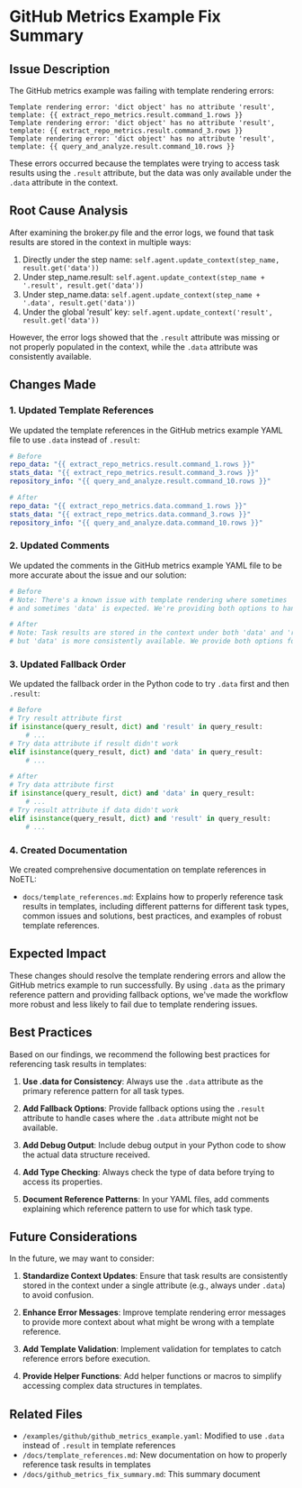 # GitHub Metrics Example Fix Summary

## Issue Description

The GitHub metrics example was failing with template rendering errors:

```
Template rendering error: 'dict object' has no attribute 'result', template: {{ extract_repo_metrics.result.command_1.rows }}
Template rendering error: 'dict object' has no attribute 'result', template: {{ extract_repo_metrics.result.command_3.rows }}
Template rendering error: 'dict object' has no attribute 'result', template: {{ query_and_analyze.result.command_10.rows }}
```

These errors occurred because the templates were trying to access task results using the `.result` attribute, but the data was only available under the `.data` attribute in the context.

## Root Cause Analysis

After examining the broker.py file and the error logs, we found that task results are stored in the context in multiple ways:

1. Directly under the step name: `self.agent.update_context(step_name, result.get('data'))`
2. Under step_name.result: `self.agent.update_context(step_name + '.result', result.get('data'))`
3. Under step_name.data: `self.agent.update_context(step_name + '.data', result.get('data'))`
4. Under the global 'result' key: `self.agent.update_context('result', result.get('data'))`

However, the error logs showed that the `.result` attribute was missing or not properly populated in the context, while the `.data` attribute was consistently available.

## Changes Made

### 1. Updated Template References

We updated the template references in the GitHub metrics example YAML file to use `.data` instead of `.result`:

```yaml
# Before
repo_data: "{{ extract_repo_metrics.result.command_1.rows }}"
stats_data: "{{ extract_repo_metrics.result.command_3.rows }}"
repository_info: "{{ query_and_analyze.result.command_10.rows }}"

# After
repo_data: "{{ extract_repo_metrics.data.command_1.rows }}"
stats_data: "{{ extract_repo_metrics.data.command_3.rows }}"
repository_info: "{{ query_and_analyze.data.command_10.rows }}"
```

### 2. Updated Comments

We updated the comments in the GitHub metrics example YAML file to be more accurate about the issue and our solution:

```yaml
# Before
# Note: There's a known issue with template rendering where sometimes 'result' is expected
# and sometimes 'data' is expected. We're providing both options to handle both cases.

# After
# Note: Task results are stored in the context under both 'data' and 'result' attributes,
# but 'data' is more consistently available. We provide both options for robustness.
```

### 3. Updated Fallback Order

We updated the fallback order in the Python code to try `.data` first and then `.result`:

```python
# Before
# Try result attribute first
if isinstance(query_result, dict) and 'result' in query_result:
    # ...
# Try data attribute if result didn't work
elif isinstance(query_result, dict) and 'data' in query_result:
    # ...

# After
# Try data attribute first
if isinstance(query_result, dict) and 'data' in query_result:
    # ...
# Try result attribute if data didn't work
elif isinstance(query_result, dict) and 'result' in query_result:
    # ...
```

### 4. Created Documentation

We created comprehensive documentation on template references in NoETL:

- `docs/template_references.md`: Explains how to properly reference task results in templates, including different patterns for different task types, common issues and solutions, best practices, and examples of robust template references.

## Expected Impact

These changes should resolve the template rendering errors and allow the GitHub metrics example to run successfully. By using `.data` as the primary reference pattern and providing fallback options, we've made the workflow more robust and less likely to fail due to template rendering issues.

## Best Practices

Based on our findings, we recommend the following best practices for referencing task results in templates:

1. **Use .data for Consistency**: Always use the `.data` attribute as the primary reference pattern for all task types.

2. **Add Fallback Options**: Provide fallback options using the `.result` attribute to handle cases where the `.data` attribute might not be available.

3. **Add Debug Output**: Include debug output in your Python code to show the actual data structure received.

4. **Add Type Checking**: Always check the type of data before trying to access its properties.

5. **Document Reference Patterns**: In your YAML files, add comments explaining which reference pattern to use for which task type.

## Future Considerations

In the future, we may want to consider:

1. **Standardize Context Updates**: Ensure that task results are consistently stored in the context under a single attribute (e.g., always under `.data`) to avoid confusion.

2. **Enhance Error Messages**: Improve template rendering error messages to provide more context about what might be wrong with a template reference.

3. **Add Template Validation**: Implement validation for templates to catch reference errors before execution.

4. **Provide Helper Functions**: Add helper functions or macros to simplify accessing complex data structures in templates.

## Related Files

- `/examples/github/github_metrics_example.yaml`: Modified to use `.data` instead of `.result` in template references
- `/docs/template_references.md`: New documentation on how to properly reference task results in templates
- `/docs/github_metrics_fix_summary.md`: This summary document
